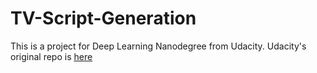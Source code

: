 # TV-Script-Generation
This is a project for Deep Learning Nanodegree from Udacity.
Udacity's original repo is [here](https://github.com/udacity/deep-learning-v2-pytorch/tree/master/project-tv-script-generation)
